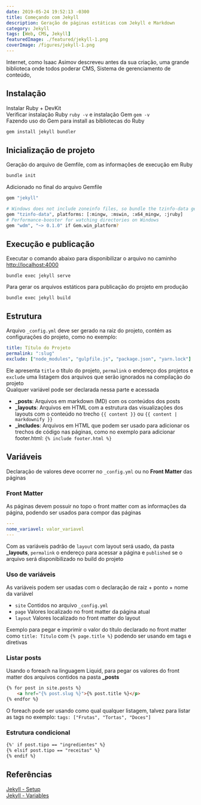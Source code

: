 ```yaml
---
date: 2019-05-24 19:52:13 -0300
title: Começando com Jekyll
description: Geração de páginas estáticas com Jekyll e Markdown
category: Jekyll
tags: [Web, CMS, Jekyll]
featuredImage: ./featured/jekyll-1.png
coverImage: /figures/jekyll-1.png
---
```


Internet, como Isaac Asimov descreveu antes da sua criação, uma grande biblioteca onde todos poderar CMS, Sistema de gerenciamento de conteúdo,

## Instalação

Instalar Ruby + DevKit  
Verificar instalação Ruby `ruby -v` e instalação Gem `gem -v`  
Fazendo uso do Gem para install as bibliotecas do Ruby

```bash
gem install jekyll bundler
```

## Inicialização de projeto

Geração do arquivo de Gemfile, com as informações de execução em Ruby

```bash
bundle init
```

Adicionado no final do arquivo Gemfile

```bash
gem "jekyll"

# Windows does not include zoneinfo files, so bundle the tzinfo-data gem
gem "tzinfo-data", platforms: [:mingw, :mswin, :x64_mingw, :jruby]
# Performance-booster for watching directories on Windows
gem "wdm", "~> 0.1.0" if Gem.win_platform?
```

## Execução e publicação

Executar o comando abaixo para disponibilizar o arquivo no caminho [http://localhost:4000](http://localhost:4000)

```shell
bundle exec jekyll serve
```

Para gerar os arquivos estáticos para publicação do projeto em produção

```shell
bundle exec jekyll build
```

## Estrutura

Arquivo `_config.yml` deve ser gerado na raiz do projeto, contém as configurações do projeto, como no exemplo:

```yml
title: Título do Projeto
permalink: ":slug"
exclude: ["node_modules", "gulpfile.js", "package.json", "yarn.lock"]
```

Ele apresenta `title` o título do projeto, `permalink` o endereço dos projetos e `exclude` uma listagem dos arquivos que serão ignorados na compilação do projeto  
Qualquer variável pode ser declarada nessa parte e acessada  

* **_posts**: Arquivos em markdown (MD) com os conteúdos dos posts
* **_layouts**: Arquivos em HTML com a estrutura das visualizações dos layouts com o conteúdo no trecho `{{ content }}` ou `{{ content | markdownify }}`
* **_includes**: Arquivos em HTML que podem ser usado para adicionar os trechos de código nas páginas, como no exemplo para adicionar footer.html: `{% include footer.html %}`

## Variáveis

Declaração de valores deve ocorrer no `_config.yml` ou no **Front Matter** das páginas

### Front Matter

As páginas devem possuir no topo o front matter com as informações da página, podendo ser usados para compor das páginas

```yml
---
nome_variavel: valor_variavel
---
```

Com as variáveis padrão de `layout` com layout será usado, da pasta **_layouts**, `permalink` o endereço para acessar a página e `published` se o arquivo será disponibilizado no build do projeto

### Uso de variáveis

As variáveis podem ser usadas com o declaração de raiz + ponto + nome da variável

* `site` Contidos no arquivo `_config.yml`
* `page` Valores localizado no front matter da página atual
* `layout` Valores localizado no front matter do layout

Exemplo para pegar e imprimir o valor do título declarado no front matter como `title: Título` com `{% page.title %}` podendo ser usando em tags e diretivas

### Listar posts

Usando o foreach na linguagem Liquid, para pegar os valores do front matter dos arquivos contidos na pasta **_posts**

```html
{% for post in site.posts %}
    <a href="{% post.slug %}">{% post.title %}</p>
{% endfor %}
```

O foreach pode ser usando como qual qualquer listagem, talvez para listar as tags no exemplo: `tags: ["Frutas", "Tortas", "Doces"]`

### Estrutura condicional

```html
{%' if post.tipo == "ingredientes" %}
{% elsif post.tipo == "receitas" %}
{% endif %}
```

## Referências

[Jekyll - Setup](https://jekyllrb.com/docs/step-by-step/01-setup/)  
[Jekyll - Variables](https://jekyllrb.com/docs/variables/)

